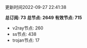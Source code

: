 更新时间2022-09-27 22:41:38

**总订阅: 73**
**总节点: 2649**
**有效节点: 715**
- v2ray节点: 260
- ss节点: 438
- trojan节点: 17
